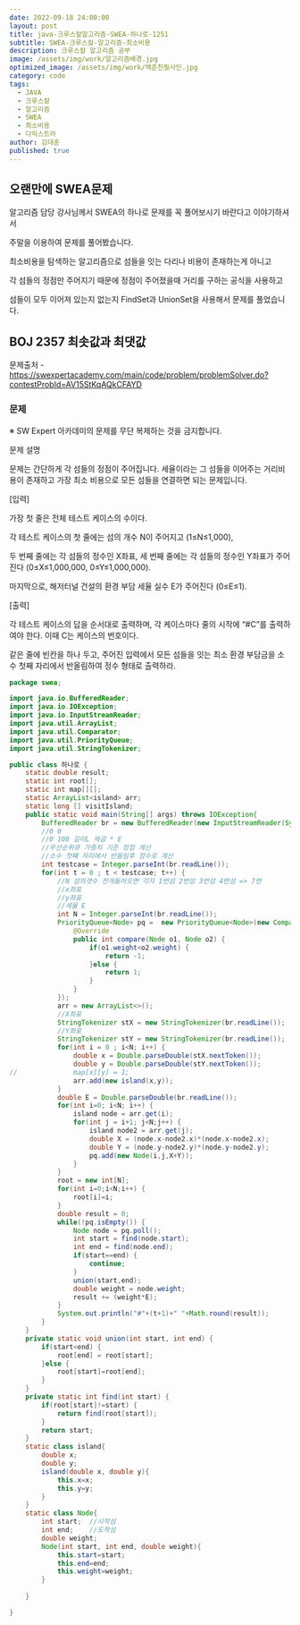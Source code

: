 ```yaml
---
date: 2022-09-18 24:00:00
layout: post
title: java-크루스칼알고리즘-SWEA-하나로-1251
subtitle: SWEA-크루스칼-알고리즘-최소비용
description: 크루스칼 알고리즘 공부
image: /assets/img/work/알고리즘배경.jpg
optimized_image: /assets/img/work/백준친필사인.jpg
category: code
tags:
  - JAVA
  - 크루스칼
  - 알고리즘
  - SWEA
  - 최소비용
  - 다익스트라
author: 김대훈
published: true
---
```


## 오랜만에 SWEA문제

알고리즘 담당 강사님께서 SWEA의 하나로 문제를 꼭 풀어보시기 바란다고 이야기하셔서

주말을 이용하여 문제를 풀어봤습니다.

최소비용을 탐색하는 알고리즘으로 섬들을 잇는 다리나 비용이 존재하는게 아니고

각 섬들의 정점만 주어지기 때문에 정점이 주어졌을때 거리를 구하는 공식을 사용하고

섬들이 모두 이어져 있는지 없는지 FindSet과 UnionSet을 사용해서 문제를 풀었습니다.

## BOJ 2357 최솟값과 최댓값
문제출처 - <https://swexpertacademy.com/main/code/problem/problemSolver.do?contestProbId=AV15StKqAQkCFAYD>

### 문제

※ SW Expert 아카데미의 문제를 무단 복제하는 것을 금지합니다.

문제 설명 

문제는 간단하게 각 섬들의 정점이 주어집니다.
세율이라는 그 섬들을 이어주는 거리비용이 존재하고
가장 최소 비용으로 모든 섬들을 연결하면 되는 문제입니다.

[입력]

가장 첫 줄은 전체 테스트 케이스의 수이다.

각 테스트 케이스의 첫 줄에는 섬의 개수 N이 주어지고 (1≤N≤1,000),

두 번째 줄에는 각 섬들의 정수인 X좌표, 세 번째 줄에는 각 섬들의 정수인 Y좌표가 주어진다 (0≤X≤1,000,000, 0≤Y≤1,000,000).

마지막으로, 해저터널 건설의 환경 부담 세율 실수 E가 주어진다 (0≤E≤1).

[출력]

각 테스트 케이스의 답을 순서대로 출력하며, 각 케이스마다 줄의 시작에 “#C”를 출력하여야 한다. 이때 C는 케이스의 번호이다.

같은 줄에 빈칸을 하나 두고, 주어진 입력에서 모든 섬들을 잇는 최소 환경 부담금을 소수 첫째 자리에서 반올림하여 정수 형태로 출력하라.


```java
package swea;

import java.io.BufferedReader;
import java.io.IOException;
import java.io.InputStreamReader;
import java.util.ArrayList;
import java.util.Comparator;
import java.util.PriorityQueue;
import java.util.StringTokenizer;

public class 하나로 {
	static double result;
	static int root[];
	static int map[][];
	static ArrayList<island> arr;
	static long [] visitIsland;
	public static void main(String[] args) throws IOException{
		BufferedReader br = new BufferedReader(new InputStreamReader(System.in));
		//0 0
		//0 100 길이L 제곱 * E
		//우선순위큐 가중치 기준 정점 계산
		//소수 첫쨰 자리에서 반올림후 정수로 계산
		int testcase = Integer.parseInt(br.readLine());
		for(int t = 0 ; t < testcase; t++) {
			//N 섬의갯수 천개들어오면 각자 1번섬 2번섬 3번섬 4번섬 => 7번
			//x좌표 
			//y좌표
			//세율 E
			int N = Integer.parseInt(br.readLine());
			PriorityQueue<Node> pq =  new PriorityQueue<Node>(new Comparator<Node>() {
				@Override
				public int compare(Node o1, Node o2) {
					if(o1.weight<o2.weight) {
						return -1;
					}else {
						return 1;
					}
				}
			});
			arr = new ArrayList<>();
			//X좌표
			StringTokenizer stX = new StringTokenizer(br.readLine());
			//Y좌표
			StringTokenizer stY = new StringTokenizer(br.readLine());
			for(int i = 0 ; i<N; i++) {
				double x = Double.parseDouble(stX.nextToken());
				double y = Double.parseDouble(stY.nextToken());
//				map[x][y] = 1;
				arr.add(new island(x,y));
			}
			double E = Double.parseDouble(br.readLine());
			for(int i=0; i<N; i++) {
				island node = arr.get(i);
				for(int j = i+1; j<N;j++) {
					island node2 = arr.get(j);
					double X = (node.x-node2.x)*(node.x-node2.x);
					double Y = (node.y-node2.y)*(node.y-node2.y);
					pq.add(new Node(i,j,X+Y));
				}
			}
			root = new int[N];
			for(int i=0;i<N;i++) {
				root[i]=i;
			}
			double result = 0;
			while(!pq.isEmpty()) {
				Node node = pq.poll();
				int start = find(node.start);
				int end = find(node.end);
				if(start==end) {
					continue;
				}
				union(start,end);
				double weight = node.weight;
				result += (weight*E);
			}
			System.out.println("#"+(t+1)+" "+Math.round(result));
		}
	}
	private static void union(int start, int end) {
		if(start<end) {
			root[end] = root[start];
		}else {
			root[start]=root[end];
		}
	}
	private static int find(int start) {
		if(root[start]!=start) {
			return find(root[start]);
		}
		return start;
	}
	static class island{
		double x;
		double y;
		island(double x, double y){
			this.x=x;
			this.y=y;
		}
	}
	static class Node{
		int start;	//시작섬
		int end;	//도착섬
		double weight;
		Node(int start, int end, double weight){
			this.start=start;
			this.end=end;
			this.weight=weight;
		}
		
	}

}


```
